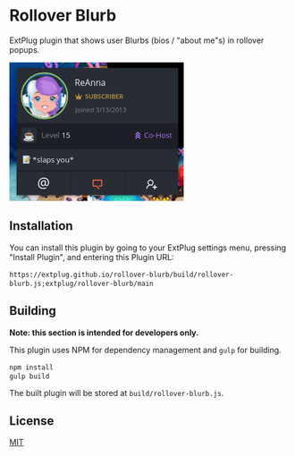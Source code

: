 Rollover Blurb
==============

ExtPlug plugin that shows user Blurbs (bios / "about me"s) in rollover popups.

![Screenshot](./screenshot.png)

## Installation

You can install this plugin by going to your ExtPlug settings menu, pressing "Install Plugin",
and entering this Plugin URL:

```
https://extplug.github.io/rollover-blurb/build/rollover-blurb.js;extplug/rollover-blurb/main
```

## Building

**Note: this section is intended for developers only.**

This plugin uses NPM for dependency management and `gulp` for building.

```
npm install
gulp build
```

The built plugin will be stored at `build/rollover-blurb.js`.

## License

[MIT](./LICENSE)

